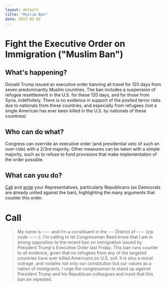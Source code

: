 ```yaml
---
layout: default
title: "Muslim Ban"
date: 2017-02-02
---
```


Fight the Executive Order on Immigration ("Muslim Ban")
=======================================================

What's happening? 
-----------------
Donald Trump issued an executive order banning all travel for 120 days from seven predominantly Muslim countries. 
The ban includes a suspension of refugee resettlement in the U.S. for these 120 days, and for those from 
Syria, indefinitely. There is no evidence in support of the posited terror risks due to nationals from these 
countries, and especially from refugees (not a single American has ever been killed in the U.S. by nationals of these countries)

Who can do what?
----------------
Congress can override an executive order (and presidential veto of such an over-ride) with a 2/3rd majority. 
Other measures can be taken with a simple majority, such as to refuse to fund provisions that make 
implementation of the order possible. 

What can you do?
----------------
[Call](#call) and [write](/letter/2017-02-02-muslim-ban.doc) your Representatives, particularly Republicans (as Democrats are already united
against the ban), highlighting the many arguments that counter this order. 


Call
====
> My name is ---- and I'm a constituent in the --- District of ---- (zip code -----). I'm calling to let Congressman Reed know that I am in strong opposition to the recent ban on immigration issued by President Trump's Executive Order last Friday. This ban runs counter to all evidence, given that no refugees from any of the targeted countries have ever killed Americans on U.S. soil. It is also a moral outrage, and violates not only our constitution but our values as a nation of immigrants. I urge the congressman to stand up against President Trump and his Republican colleagues and insist that this ban be repealed.
